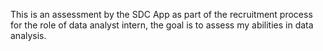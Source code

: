 This is an assessment by the SDC App as part of the recruitment process for the role of data analyst intern, the goal is to assess my abilities in data analysis.
